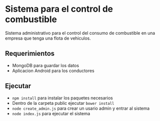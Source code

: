 # Sistema para el control de combustible

Sistema administrativo para el control del consumo de combustible en una empresa que tenga una flota de vehiculos.

## Requerimientos

- MongoDB para guardar los datos
- Aplicacion Android para los conductores

## Ejecutar

- `npm install` para instalar los paquetes necesarios
- Dentro de la carpeta public ejecutar `bower install`
- `node create_admin.js` para crear un usario admin y entrar al sistema
- `node index.js` para ejecutar el sistema
